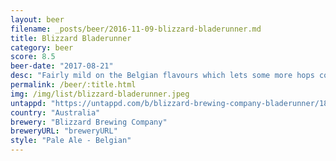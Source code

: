 ```yaml
---
layout: beer
filename: _posts/beer/2016-11-09-blizzard-bladerunner.md
title: Blizzard Bladerunner
category: beer
score: 8.5
beer-date: "2017-08-21"
desc: "Fairly mild on the Belgian flavours which lets some more hops come through. Solid beer all the way and well rounded"
permalink: /beer/:title.html
img: /img/list/blizzard-bladerunner.jpeg
untappd: "https://untappd.com/b/blizzard-brewing-company-bladerunner/1864685"
country: "Australia"
brewery: "Blizzard Brewing Company"
breweryURL: "breweryURL"
style: "Pale Ale - Belgian"
---
```

